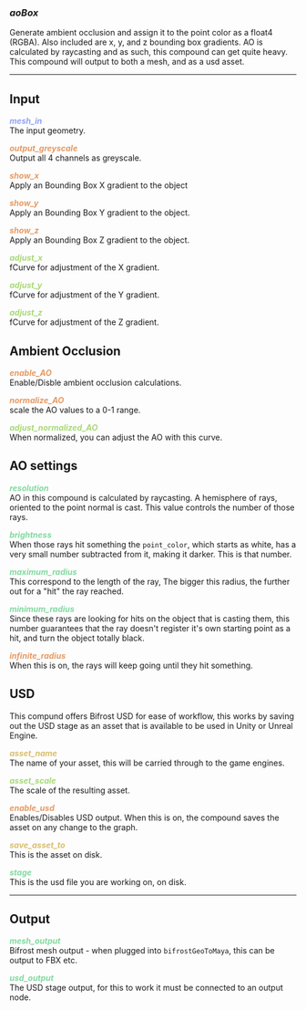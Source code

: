 ### ***aoBox***
Generate ambient occlusion and assign it to the point color as a float4 (RGBA).  Also included are x, y, and z bounding box gradients.  AO is calculated by raycasting and as such, this compound can get quite heavy.  This compound will output to both a mesh, and as a usd asset. <br />

***
## Input
<span style="color:#90A3F4">***mesh_in***</span>
<br />The input geometry.

<span style="color:#E69963">***output_greyscale***</span>
<br />Output all 4 channels as greyscale.

<span style="color:#E69963">***show_x***</span>
<br />Apply an Bounding Box X gradient to the object

<span style="color:#E69963">***show_y***</span>
<br />Apply an Bounding Box Y gradient to the object.

<span style="color:#E69963">***show_z***</span>
<br />Apply an Bounding Box Z gradient to the object.

<span style="color:#A8D977">***adjust_x***</span>
<br />fCurve for adjustment of the X gradient.

<span style="color:#A8D977">***adjust_y***</span>
<br />fCurve for adjustment of the Y gradient.

<span style="color:#A8D977">***adjust_z***</span>
<br />fCurve for adjustment of the Z gradient.

## Ambient Occlusion

<span style="color:#E69963">***enable_AO***</span>
<br />Enable/Disble ambient occlusion calculations.

<span style="color:#E69963">***normalize_AO***</span>
<br />scale the AO values to a 0-1 range.

<span style="color:#A8D977">***adjust_normalized_AO***</span>
<br />When normalized, you can adjust the AO with this curve.


## AO settings

<span style="color:#82D99F">***resolution***</span>
<br />AO in this compound is calculated by raycasting. A hemisphere of rays, oriented to the point normal is cast.  This value controls the number of those rays. 

<span style="color:#82D99F">***brightness***</span>
<br />When those rays hit something the `point_color`, which starts as white, has a very small number subtracted from it, making it darker.  This is that number.

<span style="color:#82D99F">***maximum_radius***</span>
<br />This correspond to the length of the ray, The bigger this radius, the further out for a "hit" the ray reached.

<span style="color:#82D99F">***minimum_radius***</span>
<br />Since these rays are looking for hits on the object that is casting them, this number guarantees that the ray doesn't register it's own starting point as a hit, and turn the object totally black.

<span style="color:#E69963">***infinite_radius***</span>
<br />When this is on, the rays will keep going until they hit something.

## USD
This compund offers Bifrost USD for ease of workflow, this works by saving out the USD stage as an asset that is available to be used in Unity or Unreal Engine.  

<span style="color:#D9BE6C">***asset_name***</span>
<br />The name of your asset, this will be carried through to the game engines.

<span style="color:#A8D977">***asset_scale***</span>
<br />The scale of the resulting asset.

<span style="color:#E69963">***enable_usd***</span>
<br />Enables/Disables USD output.  When this is on, the compound saves the asset on any change to the graph.

<span style="color:#D9BE6C">***save_asset_to***</span>
<br />This is the asset on disk.

<span style="color:#82D99F">***stage***</span>
<br />This is the usd file you are working on, on disk.

***
## Output
<span style="color:#82D99F">***mesh_output***</span>
<br />Bifrost mesh output - when plugged into `bifrostGeoToMaya`, this can be output to FBX etc.

<span style="color:#82D99F">***usd_output***</span>
<br />The USD stage output, for this to work it must be connected to an output node.


